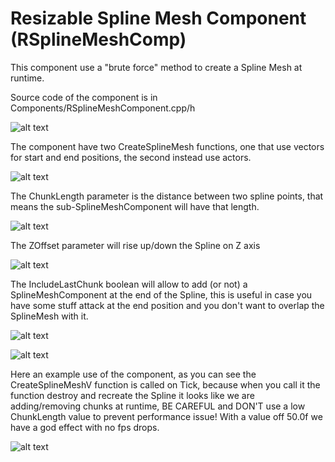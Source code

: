 # Resizable Spline Mesh Component (RSplineMeshComp)

This component use a "brute force" method to create a Spline Mesh at runtime.

Source code of the component is in Components/RSplineMeshComponent.cpp/h

![alt text](https://user-images.githubusercontent.com/484208/27290853-c52c2a38-550e-11e7-94ee-2bcbe8af6b7f.gif)

The component have two CreateSplineMesh functions, one that use vectors for start and end positions, the second instead use actors.

![alt text](https://user-images.githubusercontent.com/484208/27292751-b28b46e2-5514-11e7-8a39-116fa7f7907f.PNG)

The ChunkLength parameter is the distance between two spline points, that means the sub-SplineMeshComponent will have that length.

![alt text](https://user-images.githubusercontent.com/484208/27292765-b8548052-5514-11e7-8960-000a4952ffe2.png)

The ZOffset parameter will rise up/down the Spline on Z axis

![alt text](https://user-images.githubusercontent.com/484208/27292839-e04bd114-5514-11e7-805e-3393c59330b3.png)

The IncludeLastChunk boolean will allow to add (or not) a SplineMeshComponent at the end of the Spline, this is useful in case you have some stuff attack at the end position and you don't want to overlap the SplineMesh with it.

![alt text](https://user-images.githubusercontent.com/484208/27292778-bd055c48-5514-11e7-9938-e2a4cf629236.png)

![alt text](https://user-images.githubusercontent.com/484208/27292791-c32e02aa-5514-11e7-954d-cbd9bf6b1645.png)

Here an example use of the component, as you can see the CreateSplineMeshV function is called on Tick, because when you call it the function destroy and recreate the Spline it looks like we are adding/removing chunks at runtime, BE CAREFUL and DON'T use a low ChunkLength value to prevent performance issue! With a value off 50.0f we have a god effect with no fps drops.

![alt text](https://user-images.githubusercontent.com/484208/27293255-26b3be54-5516-11e7-8fca-e5ad187dc267.PNG)



